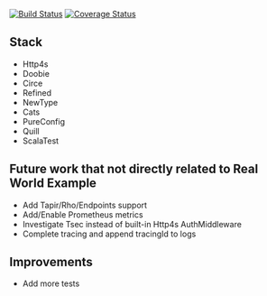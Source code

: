 [![Build Status](https://travis-ci.org/endertunc/http4s-realworld-example.svg?branch=master)](https://travis-ci.org/endertunc/http4s-realworld-example) [![Coverage Status](https://coveralls.io/repos/github/endertunc/http4s-realworld-example/badge.svg?branch=master)](https://coveralls.io/github/endertunc/http4s-realworld-example?branch=master)


## Stack
- Http4s
- Doobie
- Circe
- Refined 
- NewType
- Cats
- PureConfig
- Quill
- ScalaTest

## Future work that not directly related to Real World Example 

- Add Tapir/Rho/Endpoints support
- Add/Enable Prometheus metrics
- Investigate Tsec instead of built-in Http4s AuthMiddleware
- Complete tracing and append tracingId to logs

## Improvements
 - Add more tests
